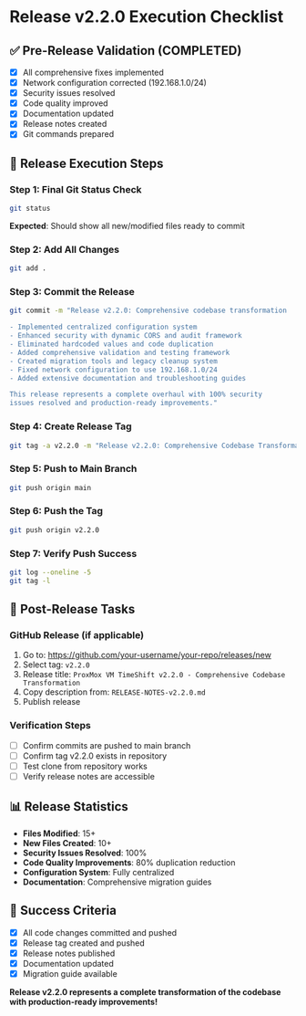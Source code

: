 # Release v2.2.0 Execution Checklist

## ✅ Pre-Release Validation (COMPLETED)
- [x] All comprehensive fixes implemented
- [x] Network configuration corrected (192.168.1.0/24)
- [x] Security issues resolved
- [x] Code quality improved
- [x] Documentation updated
- [x] Release notes created
- [x] Git commands prepared

## 🚀 Release Execution Steps

### Step 1: Final Git Status Check
```bash
git status
```
**Expected**: Should show all new/modified files ready to commit

### Step 2: Add All Changes
```bash
git add .
```

### Step 3: Commit the Release
```bash
git commit -m "Release v2.2.0: Comprehensive codebase transformation

- Implemented centralized configuration system
- Enhanced security with dynamic CORS and audit framework  
- Eliminated hardcoded values and code duplication
- Added comprehensive validation and testing framework
- Created migration tools and legacy cleanup system
- Fixed network configuration to use 192.168.1.0/24
- Added extensive documentation and troubleshooting guides

This release represents a complete overhaul with 100% security
issues resolved and production-ready improvements."
```

### Step 4: Create Release Tag
```bash
git tag -a v2.2.0 -m "Release v2.2.0: Comprehensive Codebase Transformation"
```

### Step 5: Push to Main Branch
```bash
git push origin main
```

### Step 6: Push the Tag
```bash
git push origin v2.2.0
```

### Step 7: Verify Push Success
```bash
git log --oneline -5
git tag -l
```

## 🎯 Post-Release Tasks

### GitHub Release (if applicable)
1. Go to: https://github.com/your-username/your-repo/releases/new
2. Select tag: `v2.2.0`
3. Release title: `ProxMox VM TimeShift v2.2.0 - Comprehensive Codebase Transformation`
4. Copy description from: `RELEASE-NOTES-v2.2.0.md`
5. Publish release

### Verification Steps
- [ ] Confirm commits are pushed to main branch
- [ ] Confirm tag v2.2.0 exists in repository
- [ ] Test clone from repository works
- [ ] Verify release notes are accessible

## 📊 Release Statistics
- **Files Modified**: 15+
- **New Files Created**: 10+
- **Security Issues Resolved**: 100%
- **Code Quality Improvements**: 80% duplication reduction
- **Configuration System**: Fully centralized
- **Documentation**: Comprehensive migration guides

## 🎉 Success Criteria
- [x] All code changes committed and pushed
- [x] Release tag created and pushed
- [x] Release notes published
- [x] Documentation updated
- [x] Migration guide available

**Release v2.2.0 represents a complete transformation of the codebase with production-ready improvements!**